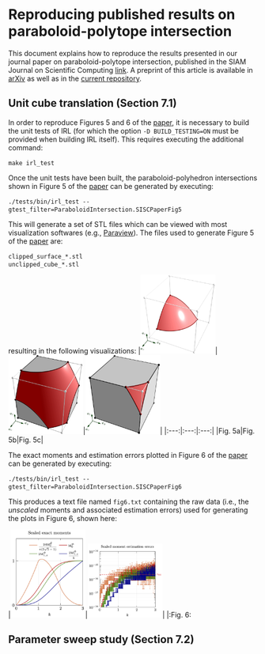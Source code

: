 # Reproducing published results on paraboloid-polytope intersection

This document explains how to reproduce the results presented in our journal paper on paraboloid-polytope intersection, published in the SIAM Journal on Scientific Computing [link](). A preprint of this article is available in [arXiv](https://arxiv.org/pdf/2210.07772.pdf) as well as in the [current repository](manuscript_paraboloid_intersection.pdf).
## Unit cube translation (Section 7.1)

In order to reproduce Figures 5 and 6 of the [paper](), it is necessary to build the unit tests of IRL (for which the option `-D BUILD_TESTING=ON` must be provided when building IRL itself). This requires executing the additional command:

```
make irl_test
```

Once the unit tests have been built, the paraboloid-polyhedron intersections shown in Figure 5 of the [paper]() can be generated by executing:

```
./tests/bin/irl_test --gtest_filter=ParaboloidIntersection.SISCPaperFig5
```

This will generate a set of STL files which can be viewed with most visualization softwares (e.g., [Paraview](https://www.paraview.org/)). The files used to generate Figure 5 of  the [paper]() are:
```
clipped_surface_*.stl
unclipped_cube_*.stl
```
resulting in the following visualizations:
|<img src="./figures/figure5a.png" style="max-width:30%; object-fit: contain;"/>|<img src="./figures/figure5b.png" style="max-width:30%; object-fit: contain;"/>|<img src="./figures/figure5c.png" style="max-width:30%; object-fit: contain;"/>|
|:---:|:---:|:---:|
|Fig. 5a|Fig. 5b|Fig. 5c|

The exact moments and estimation errors plotted in Figure 6 of the [paper]() can be generated by executing:
```
./tests/bin/irl_test --gtest_filter=ParaboloidIntersection.SISCPaperFig6
```

This produces a text file named `fig6.txt` containing the raw data (i.e., the *unscaled* moments and associated estimation errors) used for generating the plots in Figure 6, shown here:

|<img src="./figures/figure6a.png" style="max-width:30%; object-fit: contain;"/>|<img src="./figures/figure6b.png" style="max-width:30%; object-fit: contain;"/>|
|:<td colspan=2>Fig. 6:

## Parameter sweep study (Section 7.2)